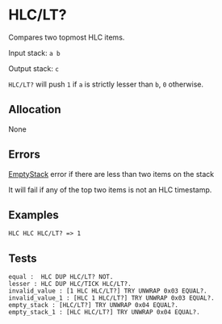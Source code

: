 # HLC/LT?

Compares two topmost HLC items.

Input stack: `a b`

Output stack: `c`

`HLC/LT?` will push `1` if `a` is strictly lesser than `b`, `0` otherwise.

## Allocation

None

## Errors

[EmptyStack](../ERRORS/EmptyStack.md) error if there are less than two items on the stack

It will fail if any of the top two items is not an HLC timestamp.

## Examples

```
HLC HLC HLC/LT? => 1
```

## Tests

```test
equal :  HLC DUP HLC/LT? NOT.
lesser : HLC DUP HLC/TICK HLC/LT?.
invalid_value : [1 HLC HLC/LT?] TRY UNWRAP 0x03 EQUAL?.
invalid_value_1 : [HLC 1 HLC/LT?] TRY UNWRAP 0x03 EQUAL?.
empty_stack : [HLC/LT?] TRY UNWRAP 0x04 EQUAL?.
empty_stack_1 : [HLC HLC/LT?] TRY UNWRAP 0x04 EQUAL?.
```